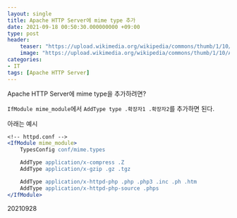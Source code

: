 ```yaml
---
layout: single
title: Apache HTTP Server에 mime type 추가
date: 2021-09-18 00:50:30.000000000 +09:00
type: post
header:
    teaser: "https://upload.wikimedia.org/wikipedia/commons/thumb/1/10/Apache_HTTP_server_logo_%282019-present%29.svg/1200px-Apache_HTTP_server_logo_%282019-present%29.svg.png"
    image: "https://upload.wikimedia.org/wikipedia/commons/thumb/1/10/Apache_HTTP_server_logo_%282019-present%29.svg/1200px-Apache_HTTP_server_logo_%282019-present%29.svg.png"
categories:
- IT
tags: [Apache HTTP Server]
---
```


Apache HTTP Server에 mime type을 추가하려면?

`IfModule mime_module`에서 `AddType type .확장자1 .확장자2`를 추가하면 된다.

아래는 예시

```apache
<!-- httpd.conf -->
<IfModule mime_module>
    TypesConfig conf/mime.types

    AddType application/x-compress .Z
    AddType application/x-gzip .gz .tgz

    AddType application/x-httpd-php .php .php3 .inc .ph .htm
    AddType application/x-httpd-php-source .phps
</IfModule>
```

20210928